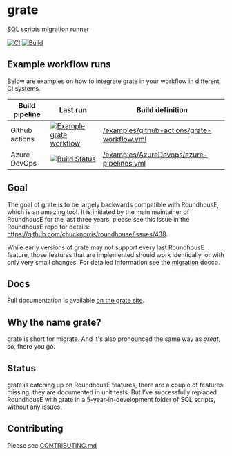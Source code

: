 # grate
SQL scripts migration runner 

[![CI](https://github.com/erikbra/grate/actions/workflows/ci.yml/badge.svg)](https://github.com/erikbra/grate/actions/workflows/ci.yml)
[![Build](https://github.com/erikbra/grate/actions/workflows/build.yml/badge.svg?branch=main)](https://github.com/erikbra/grate/actions/workflows/build.yml)

## Example workflow runs

Below are examples on how to integrate grate in your workflow in different CI systems.

| Build pipeline | Last run | Build definition |
|---|---|---|
| Github actions | [![Example grate workflow](https://github.com/erikbra/grate/actions/workflows/grate-workflow.yml/badge.svg)](https://github.com/erikbra/grate/actions/workflows/grate-workflow.yml) | [/examples/github-actions/grate-workflow.yml](https://github.com/erikbra/grate/blob/main/examples/github-actions/grate-workflow.yml)  |
| Azure DevOps  | [![Build Status](https://dev.azure.com/my-grate/grate/_apis/build/status/erikbra.grate?branchName=main)](https://dev.azure.com/my-grate/grate/_build/latest?definitionId=1&branchName=main)  | [/examples/AzureDevops/azure-pipelines.yml](https://github.com/erikbra/grate/blob/main/examples/AzureDevops/azure-pipelines.yml)  |

## Goal

The goal of grate is to be largely backwards compatible with RoundhousE, which is an amazing tool. It is initiated by the main
maintainer of RoundhousE for the last three years, please see this issue in the RoundhousE repo for details: https://github.com/chucknorris/roundhouse/issues/438.

While early versions of grate may not support every last RoundhousE feature, those features that are implemented should work identically, or with only very small changes.  For detailed information see the [migration](docs/MigratingFromRoundhousE.md) docco.

## Docs

Full documentation is available [on the grate site](https://erikbra.github.io/grate/).

## Why the name grate?

grate is short for migrate. And it's also pronounced the same way as _great_, so, there you go. 

## Status

grate is catching up on RoundhousE features, there are a couple of features missing, they are documented in unit tests. But I've successfully replaced 
RoundhousE with grate in a 5-year-in-development folder of SQL scripts, without any issues. 

## Contributing

Please see [CONTRIBUTING.md](CONTRIBUTING.md)
